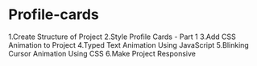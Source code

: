 # Profile-cards
1.Create Structure of Project
2.Style Profile Cards - Part 1
3.Add CSS Animation to Project
4.Typed Text Animation Using JavaScript
5.Blinking Cursor Animation Using CSS
6.Make Project Responsive
